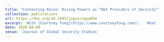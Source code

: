 ```yaml
---
title: "Contesting Roles: Rising Powers as “Net Providers of Security”"
collection: publications
url: https://doi.org/10.1093/jogss/ogaa034
excerpt: 'With [Courtney Fung](https://www.courtneyfung.com/).   What is a “net provider of security,” or a “global security provider”? How are such roles adopted by rising powers? We define a net provider of security as a social role, when an actor provides novel, niche, and functionally differentiated security duties, supporting burden-sharing in providing public goods. The nascent literature on these US-vectored roles characterizes role adoption as largely successful. However, rising powers contest the US-designated net provider of security role. Rising powers have stated or latent foreign policy goals to shape international order in their strategic vision, reflecting ideational capacity to reconceptualize their role in global politics, or a material capacity to reposition their rank. Building upon insights from role theory, we illustrate that rising powers exploit temporal and rhetorical ambiguities and leverage their material and ideational resources to execute role differentiation through three micro-processes of role resistance—role acknowledgment, role task rejection, and role task substitution—used to promote an idiosyncratic role, casting the US-vectored role as non-functional, non-representational, and untenable. We examine crucial cases of rising powers, India and China, to develop our theoretical contribution. Our findings speak to the literatures on the logic of identity management, rhetoric in international politics, the taxonomy of contemporary ad hoc security arrangements, and the epistemological project of globalizing international relations.'
date: 2020-08-09
venue: 'Journal of Global Security Studies'
---
```

